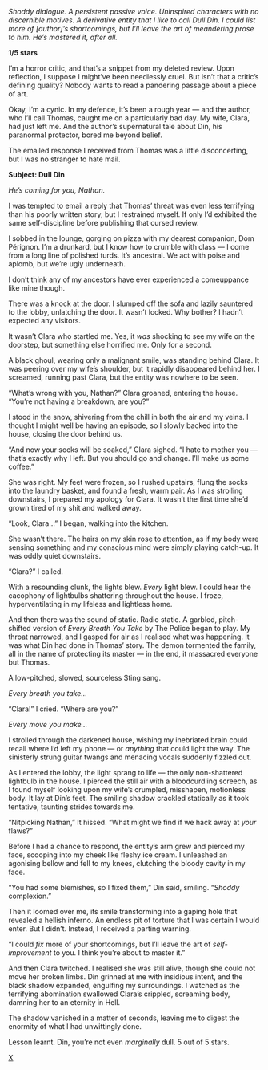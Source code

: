 *Shoddy dialogue. A persistent passive voice. Uninspired characters with no discernible motives. A derivative entity that I like to call Dull Din. I could list more of \[author\]’s shortcomings, but I’ll leave the art of meandering prose to him. He’s mastered it, after all.*

**1/5 stars**

I’m a horror critic, and that’s a snippet from my deleted review. Upon reflection, I suppose I might’ve been needlessly cruel. But isn’t that a critic’s defining quality? Nobody wants to read a pandering passage about a piece of art.

Okay, I’m a cynic. In my defence, it’s been a rough year — and the author, who I’ll call Thomas, caught me on a particularly bad day. My wife, Clara, had just left me. And the author’s supernatural tale about Din, his paranormal protector, bored me beyond belief.

The emailed response I received from Thomas was a little disconcerting, but I was no stranger to hate mail.

**Subject: Dull Din**

*He’s coming for you, Nathan.*

I was tempted to email a reply that Thomas’ threat was even less terrifying than his poorly written story, but I restrained myself. If only I’d exhibited the same self-discipline before publishing that cursed review.

I sobbed in the lounge, gorging on pizza with my dearest companion, Dom Pérignon. I’m a drunkard, but I know how to crumble with class — I come from a long line of polished turds. It’s ancestral. We act with poise and aplomb, but we’re ugly underneath.

I don’t think any of my ancestors have ever experienced a comeuppance like mine though.

There was a knock at the door. I slumped off the sofa and lazily sauntered to the lobby, unlatching the door. It wasn’t locked. Why bother? I hadn’t expected any visitors.

It wasn’t Clara who startled me. Yes, it *was* shocking to see my wife on the doorstep, but something else horrified me. Only for a second.

A black ghoul, wearing only a malignant smile, was standing behind Clara. It was peering over my wife’s shoulder, but it rapidly disappeared behind her. I screamed, running past Clara, but the entity was nowhere to be seen.

“What’s wrong with you, Nathan?” Clara groaned, entering the house. “You’re not having a breakdown, are you?”

I stood in the snow, shivering from the chill in both the air and my veins. I thought I might well be having an episode, so I slowly backed into the house, closing the door behind us.

“And now your socks will be soaked,” Clara sighed. “I hate to mother you — that’s exactly why I left. But you should go and change. I’ll make us some coffee.”

She was right. My feet were frozen, so I rushed upstairs, flung the socks into the laundry basket, and found a fresh, warm pair. As I was strolling downstairs, I prepared my apology for Clara. It wasn’t the first time she’d grown tired of my shit and walked away.

“Look, Clara…” I began, walking into the kitchen.

She wasn’t there. The hairs on my skin rose to attention, as if my body were sensing something and my conscious mind were simply playing catch-up. It was oddly quiet downstairs.

“Clara?” I called.

With a resounding clunk, the lights blew. *Every* light blew. I could hear the cacophony of lightbulbs shattering throughout the house. I froze, hyperventilating in my lifeless and lightless home.

And then there was the sound of static. Radio static. A garbled, pitch-shifted version of *Every Breath You Take* by The Police began to play. My throat narrowed, and I gasped for air as I realised what was happening. It was what Din had done in Thomas’ story. The demon tormented the family, all in the name of protecting its master — in the end, it massacred everyone but Thomas.

A low-pitched, slowed, sourceless Sting sang.

*Every breath you take…*

“Clara!” I cried. “Where are you?”

*Every move you make…*

I strolled through the darkened house, wishing my inebriated brain could recall where I’d left my phone — or *anything* that could light the way. The sinisterly strung guitar twangs and menacing vocals suddenly fizzled out.

As I entered the lobby, the light sprang to life — the only non-shattered lightbulb in the house. I pierced the still air with a bloodcurdling screech, as I found myself looking upon my wife’s crumpled, misshapen, motionless body. It lay at Din’s feet. The smiling shadow crackled statically as it took tentative, taunting strides towards me.

“Nitpicking Nathan,” It hissed. “What might we find if we hack away at *your* flaws?”

Before I had a chance to respond, the entity’s arm grew and pierced my face, scooping into my cheek like fleshy ice cream. I unleashed an agonising bellow and fell to my knees, clutching the bloody cavity in my face.

“You had some blemishes, so I fixed them,” Din said, smiling. “*Shoddy* complexion.”

Then it loomed over me, its smile transforming into a gaping hole that revealed a hellish inferno. An endless pit of torture that I was certain I would enter. But I didn’t. Instead, I received a parting warning.

“I could *fix* more of your shortcomings, but I’ll leave the art of *self-improvement* to you. I think you’re about to master it.”

And then Clara twitched. I realised she was still alive, though she could not move her broken limbs. Din grinned at me with insidious intent, and the black shadow expanded, engulfing my surroundings. I watched as the terrifying abomination swallowed Clara’s crippled, screaming body, damning her to an eternity in Hell.

The shadow vanished in a matter of seconds, leaving me to digest the enormity of what I had unwittingly done.

Lesson learnt. Din, you’re not even *marginally* dull. 5 out of 5 stars.

[X](https://www.reddit.com/r/dominiceagle)